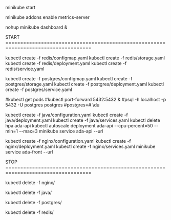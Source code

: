 minikube start

minikube addons enable metrics-server

nohup minikube dashboard &

START ===================================================================================

kubectl create -f redis/configmap.yaml 
kubectl create -f redis/storage.yaml 
kubectl create -f redis/deployment.yaml 
kubectl create -f redis/service.yaml 


kubectl create -f postgres/configmap.yaml 
kubectl create -f postgres/storage.yaml 
kubectl create -f postgres/deployment.yaml 
kubectl create -f postgres/service.yaml 

#kubectl get pods
#kubectl port-forward <your-primary-pod-name> 5432:5432 &
#psql -h localhost -p 5432 -U postgres postgres
#postgres=# \du


kubectl create -f java/configuration.yaml
kubectl create -f java/deployment.yaml
kubectl create -f java/services.yaml 
kubectl delete hpa ada-api
kubectl autoscale deployment ada-api --cpu-percent=50 --min=1 --max=3
minikube service ada-api --url


kubectl create -f nginx/configuration.yaml
kubectl create -f nginx/deployment.yaml
kubectl create -f nginx/services.yaml 
minikube service ada-front --url

STOP ===================================================================================

kubectl delete -f nginx/

kubectl delete -f java/

kubectl delete -f postgres/

kubectl delete -f redis/


